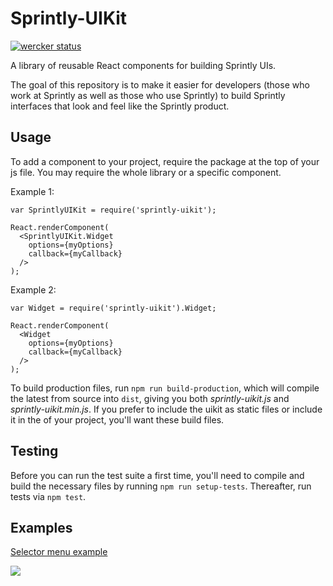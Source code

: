 # Sprintly-UIKit

[![wercker status](https://app.wercker.com/status/02fb8fa03abe6c3d616cfeb1672d44ff/m "wercker status")](https://app.wercker.com/project/bykey/02fb8fa03abe6c3d616cfeb1672d44ff)

A library of reusable React components for building Sprintly UIs.

The goal of this repository is to make it easier for developers (those who work at Sprintly as well as those who use Sprintly) to build Sprintly interfaces that look and feel like the Sprintly product.


## Usage

To add a component to your project, require the package at the top of your js file. You may require the whole library or a specific component.


Example 1:
```
var SprintlyUIKit = require('sprintly-uikit');

React.renderComponent(
  <SprintlyUIKit.Widget
    options={myOptions}
    callback={myCallback}
  />
);
```


Example 2:
```
var Widget = require('sprintly-uikit').Widget;

React.renderComponent(
  <Widget
    options={myOptions}
    callback={myCallback}
  />
);
```

To build production files, run ```npm run build-production```, which will compile the latest from source into ```dist```, giving you both _sprintly-uikit.js_ and _sprintly-uikit.min.js_. If you prefer to include the uikit as static files or include it in the <head> of your project, you'll want these build files.


## Testing

Before you can run the test suite a first time, you'll need to compile and build the necessary files by running ```npm run setup-tests```. Thereafter, run tests via ```npm test```.


## Examples

[Selector menu example][1]

![](http://g.recordit.co/iVmXZP8gLh.gif)

[1]: https://github.com/sprintly/sprintly-uikit/blob/master/examples/menus.html
